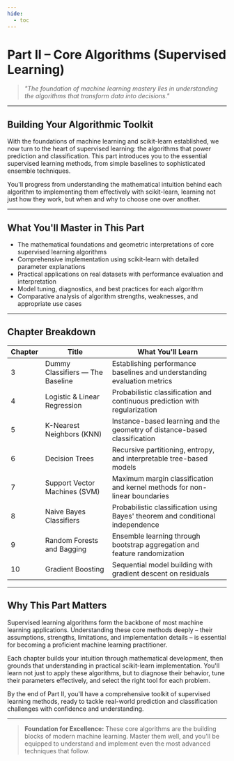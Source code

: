 ```yaml
---
hide:
  - toc
---
```


# **Part II – Core Algorithms (Supervised Learning)**

> *"The foundation of machine learning mastery lies in understanding the algorithms that transform data into decisions."*

---

## **Building Your Algorithmic Toolkit**

With the foundations of machine learning and scikit-learn established, we now turn to the heart of supervised learning: the algorithms that power prediction and classification. This part introduces you to the essential supervised learning methods, from simple baselines to sophisticated ensemble techniques.

You'll progress from understanding the mathematical intuition behind each algorithm to implementing them effectively with scikit-learn, learning not just how they work, but when and why to choose one over another.

---

## **What You'll Master in This Part**

- The mathematical foundations and geometric interpretations of core supervised learning algorithms
- Comprehensive implementation using scikit-learn with detailed parameter explanations
- Practical applications on real datasets with performance evaluation and interpretation
- Model tuning, diagnostics, and best practices for each algorithm
- Comparative analysis of algorithm strengths, weaknesses, and appropriate use cases

---

## **Chapter Breakdown**

| Chapter | Title | What You'll Learn |
|---------|-------|-------------------|
| 3 | Dummy Classifiers — The Baseline | Establishing performance baselines and understanding evaluation metrics |
| 4 | Logistic & Linear Regression | Probabilistic classification and continuous prediction with regularization |
| 5 | K-Nearest Neighbors (KNN) | Instance-based learning and the geometry of distance-based classification |
| 6 | Decision Trees | Recursive partitioning, entropy, and interpretable tree-based models |
| 7 | Support Vector Machines (SVM) | Maximum margin classification and kernel methods for non-linear boundaries |
| 8 | Naive Bayes Classifiers | Probabilistic classification using Bayes' theorem and conditional independence |
| 9 | Random Forests and Bagging | Ensemble learning through bootstrap aggregation and feature randomization |
| 10 | Gradient Boosting | Sequential model building with gradient descent on residuals |

---

## **Why This Part Matters**

Supervised learning algorithms form the backbone of most machine learning applications. Understanding these core methods deeply – their assumptions, strengths, limitations, and implementation details – is essential for becoming a proficient machine learning practitioner.

Each chapter builds your intuition through mathematical development, then grounds that understanding in practical scikit-learn implementation. You'll learn not just to apply these algorithms, but to diagnose their behavior, tune their parameters effectively, and select the right tool for each problem.

By the end of Part II, you'll have a comprehensive toolkit of supervised learning methods, ready to tackle real-world prediction and classification challenges with confidence and understanding.

---

> **Foundation for Excellence:** These core algorithms are the building blocks of modern machine learning. Master them well, and you'll be equipped to understand and implement even the most advanced techniques that follow.
